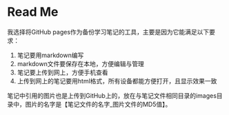 # Read Me

我选择将GitHub pages作为备份学习笔记的工具，主要是因为它能满足以下要求：

1. 笔记要用markdown编写
2. markdown文件要保存在本地，方便编辑与管理
3. 笔记要上传到网上，方便手机查看
4. 上传到网上的笔记要用html格式，所有设备都能方便打开，且显示效果一致

笔记中引用的图片也是上传到GitHub上的，放在与笔记文件相同目录的images目录中，图片的名字是【笔记文件的名字_图片文件的MD5值】。

